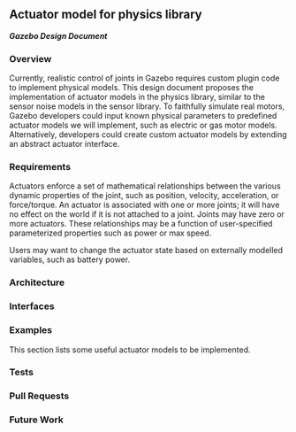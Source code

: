 ## Actuator model for physics library
***Gazebo Design Document***

### Overview
Currently, realistic control of joints in Gazebo requires custom plugin code to implement physical models. This design document proposes the implementation of actuator models in the physics library, similar to the sensor noise models in the sensor library. To faithfully simulate real motors, Gazebo developers could input known physical parameters to predefined actuator models we will implement, such as electric or gas motor models. Alternatively, developers could create custom actuator models by extending an abstract actuator interface.

### Requirements

Actuators enforce a set of mathematical relationships between the various dynamic properties of the joint, such as position, velocity, acceleration, or force/torque. An actuator is associated with one or more joints; it will have no effect on the world if it is not attached to a joint. Joints may have zero or more actuators. These relationships may be a function of user-specified parameterized properties such as power or max speed.

Users may want to change the actuator state based on externally modelled variables, such as battery power. 

### Architecture

### Interfaces

### Examples
This section lists some useful actuator models to be implemented.

### Tests

### Pull Requests

### Future Work

